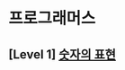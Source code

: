 # 프로그래머스 
## [Level 1] [숫자의 표현][link]

[link]: https://programmers.co.kr/learn/courses/30/lessons/12924
